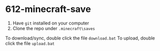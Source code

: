# 612-minecraft-save

1. Have `git` installed on your computer
2. Clone the repo under `.minecraft\saves`

To download/sync, double click the file `download.bat`
To upload, double click the file `upload.bat`

